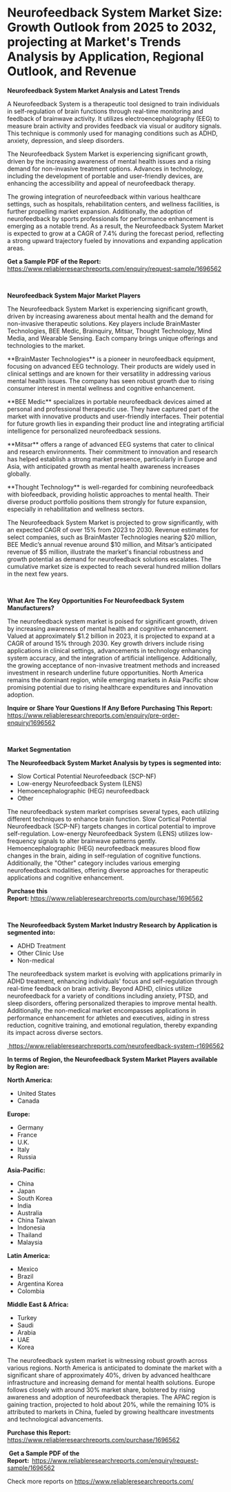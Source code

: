 <p><h1>Neurofeedback System Market Size: Growth Outlook from 2025 to 2032, projecting at Market's Trends Analysis by Application, Regional Outlook, and Revenue</h1></p><p><strong>Neurofeedback System Market Analysis and Latest Trends</strong></p>
<p><p>A Neurofeedback System is a therapeutic tool designed to train individuals in self-regulation of brain functions through real-time monitoring and feedback of brainwave activity. It utilizes electroencephalography (EEG) to measure brain activity and provides feedback via visual or auditory signals. This technique is commonly used for managing conditions such as ADHD, anxiety, depression, and sleep disorders.</p><p>The Neurofeedback System Market is experiencing significant growth, driven by the increasing awareness of mental health issues and a rising demand for non-invasive treatment options. Advances in technology, including the development of portable and user-friendly devices, are enhancing the accessibility and appeal of neurofeedback therapy. </p><p>The growing integration of neurofeedback within various healthcare settings, such as hospitals, rehabilitation centers, and wellness facilities, is further propelling market expansion. Additionally, the adoption of neurofeedback by sports professionals for performance enhancement is emerging as a notable trend. As a result, the Neurofeedback System Market is expected to grow at a CAGR of 7.4% during the forecast period, reflecting a strong upward trajectory fueled by innovations and expanding application areas.</p></p>
<p><strong>Get a Sample PDF of the Report:&nbsp;</strong> <a href="https://www.reliableresearchreports.com/enquiry/request-sample/1696562?utm_campaign=1581&utm_medium=2&utm_source=Github&utm_content=ia&utm_term=08012025&utm_id=neurofeedback-system">https://www.reliableresearchreports.com/enquiry/request-sample/1696562</a></p>
<p>&nbsp;</p>
<p><strong>Neurofeedback System Major Market Players</strong></p>
<p><p>The Neurofeedback System Market is experiencing significant growth, driven by increasing awareness about mental health and the demand for non-invasive therapeutic solutions. Key players include BrainMaster Technologies, BEE Medic, Brainquiry, Mitsar, Thought Technology, Mind Media, and Wearable Sensing. Each company brings unique offerings and technologies to the market.</p><p>**BrainMaster Technologies** is a pioneer in neurofeedback equipment, focusing on advanced EEG technology. Their products are widely used in clinical settings and are known for their versatility in addressing various mental health issues. The company has seen robust growth due to rising consumer interest in mental wellness and cognitive enhancement.</p><p>**BEE Medic** specializes in portable neurofeedback devices aimed at personal and professional therapeutic use. They have captured part of the market with innovative products and user-friendly interfaces. Their potential for future growth lies in expanding their product line and integrating artificial intelligence for personalized neurofeedback sessions.</p><p>**Mitsar** offers a range of advanced EEG systems that cater to clinical and research environments. Their commitment to innovation and research has helped establish a strong market presence, particularly in Europe and Asia, with anticipated growth as mental health awareness increases globally.</p><p>**Thought Technology** is well-regarded for combining neurofeedback with biofeedback, providing holistic approaches to mental health. Their diverse product portfolio positions them strongly for future expansion, especially in rehabilitation and wellness sectors.</p><p>The Neurofeedback System Market is projected to grow significantly, with an expected CAGR of over 15% from 2023 to 2030. Revenue estimates for select companies, such as BrainMaster Technologies nearing $20 million, BEE Medic’s annual revenue around $10 million, and Mitsar’s anticipated revenue of $5 million, illustrate the market's financial robustness and growth potential as demand for neurofeedback solutions escalates. The cumulative market size is expected to reach several hundred million dollars in the next few years.</p></p>
<p>&nbsp;</p>
<p><strong>What Are The Key Opportunities For Neurofeedback System Manufacturers?</strong></p>
<p><p>The neurofeedback system market is poised for significant growth, driven by increasing awareness of mental health and cognitive enhancement. Valued at approximately $1.2 billion in 2023, it is projected to expand at a CAGR of around 15% through 2030. Key growth drivers include rising applications in clinical settings, advancements in technology enhancing system accuracy, and the integration of artificial intelligence. Additionally, the growing acceptance of non-invasive treatment methods and increased investment in research underline future opportunities. North America remains the dominant region, while emerging markets in Asia Pacific show promising potential due to rising healthcare expenditures and innovation adoption.</p></p>
<p><strong>Inquire or Share Your Questions If Any Before Purchasing This Report:</strong> <a href="https://www.reliableresearchreports.com/enquiry/pre-order-enquiry/1696562?utm_campaign=1581&utm_medium=2&utm_source=Github&utm_content=ia&utm_term=08012025&utm_id=neurofeedback-system">https://www.reliableresearchreports.com/enquiry/pre-order-enquiry/1696562</a></p>
<p>&nbsp;</p>
<p><strong>Market Segmentation</strong></p>
<p><strong>The Neurofeedback System Market Analysis by types is segmented into:</strong></p>
<p><ul><li>Slow Cortical Potential Neurofeedback (SCP-NF)</li><li>Low-energy Neurofeedback System (LENS)</li><li>Hemoencephalographic (HEG) neurofeedback</li><li>Other</li></ul></p>
<p><p>The neurofeedback system market comprises several types, each utilizing different techniques to enhance brain function. Slow Cortical Potential Neurofeedback (SCP-NF) targets changes in cortical potential to improve self-regulation. Low-energy Neurofeedback System (LENS) utilizes low-frequency signals to alter brainwave patterns gently. Hemoencephalographic (HEG) neurofeedback measures blood flow changes in the brain, aiding in self-regulation of cognitive functions. Additionally, the "Other" category includes various emerging neurofeedback modalities, offering diverse approaches for therapeutic applications and cognitive enhancement.</p></p>
<p><strong>Purchase this Report:&nbsp;</strong><a href="https://www.reliableresearchreports.com/purchase/1696562?utm_campaign=1581&utm_medium=2&utm_source=Github&utm_content=ia&utm_term=08012025&utm_id=neurofeedback-system">https://www.reliableresearchreports.com/purchase/1696562</a></p>
<p>&nbsp;</p>
<p><strong>The Neurofeedback System Market Industry Research by Application is segmented into:</strong></p>
<p><ul><li>ADHD Treatment</li><li>Other Clinic Use</li><li>Non-medical</li></ul></p>
<p><p>The neurofeedback system market is evolving with applications primarily in ADHD treatment, enhancing individuals' focus and self-regulation through real-time feedback on brain activity. Beyond ADHD, clinics utilize neurofeedback for a variety of conditions including anxiety, PTSD, and sleep disorders, offering personalized therapies to improve mental health. Additionally, the non-medical market encompasses applications in performance enhancement for athletes and executives, aiding in stress reduction, cognitive training, and emotional regulation, thereby expanding its impact across diverse sectors.</p></p>
<p><a href="https://www.reliableresearchreports.com/neurofeedback-system-r1696562?utm_campaign=1581&utm_medium=2&utm_source=Github&utm_content=ia&utm_term=08012025&utm_id=neurofeedback-system">&nbsp;https://www.reliableresearchreports.com/neurofeedback-system-r1696562</a></p>
<p><strong>In terms of Region, the Neurofeedback System Market Players available by Region are:</strong></p>
<p>
    <p> <strong> North America: </strong>
        <ul>
            <li>United States</li>
            <li>Canada</li>
        </ul>
        </p> 
    <p> <strong> Europe: </strong>
        <ul>
            <li>Germany</li>
            <li>France</li>
            <li>U.K.</li>
            <li>Italy</li>
            <li>Russia</li>
        </ul>
        </p> 
    <p> <strong> Asia-Pacific: </strong>
        <ul>
            <li>China</li>
            <li>Japan</li>
            <li>South Korea</li>
            <li>India</li>
            <li>Australia</li>
            <li>China Taiwan</li>
            <li>Indonesia</li>
            <li>Thailand</li>
            <li>Malaysia</li>
        </ul>
        </p> 
    <p> <strong> Latin America: </strong>
        <ul>
            <li>Mexico</li>
            <li>Brazil</li>
            <li>Argentina Korea</li>
            <li>Colombia</li>
        </ul>
        </p> 
    <p> <strong> Middle East & Africa: </strong>
        <ul>
            <li>Turkey</li>
            <li>Saudi</li>
            <li>Arabia</li>
            <li>UAE</li>
            <li>Korea</li>
        </ul>
    </p>
    </p>
<p><p>The neurofeedback system market is witnessing robust growth across various regions. North America is anticipated to dominate the market with a significant share of approximately 40%, driven by advanced healthcare infrastructure and increasing demand for mental health solutions. Europe follows closely with around 30% market share, bolstered by rising awareness and adoption of neurofeedback therapies. The APAC region is gaining traction, projected to hold about 20%, while the remaining 10% is attributed to markets in China, fueled by growing healthcare investments and technological advancements.</p></p>
<p><strong>Purchase this Report: </strong><a href="https://www.reliableresearchreports.com/purchase/1696562?utm_campaign=1581&utm_medium=2&utm_source=Github&utm_content=ia&utm_term=08012025&utm_id=neurofeedback-system">https://www.reliableresearchreports.com/purchase/1696562</a></p>
<p>&nbsp;<strong>Get a Sample PDF of the Report:&nbsp;&nbsp;</strong><a href="https://www.reliableresearchreports.com/enquiry/request-sample/1696562?utm_campaign=1581&utm_medium=2&utm_source=Github&utm_content=ia&utm_term=08012025&utm_id=neurofeedback-system">https://www.reliableresearchreports.com/enquiry/request-sample/1696562</a></p>
<p><strong></strong></p>
<p>Check more reports on <a href="https://www.reliableresearchreports.com/?utm_campaign=1581&utm_medium=2&utm_source=Github&utm_content=ia&utm_term=08012025&utm_id=neurofeedback-system">https://www.reliableresearchreports.com/</a></p>